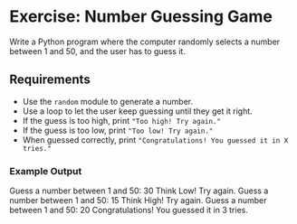 # Exercise: Number Guessing Game #
 
Write a Python program where the computer randomly selects a number between 1 and 50, and the user has to guess it.

## Requirements ##
- Use the `random` module to generate a number.
- Use a loop to let the user keep guessing until they get it right.
- If the guess is too high, print `"Too high! Try again."`
- If the guess is too low, print `"Too low! Try again."`
- When guessed correctly, print `"Congratulations! You guessed it in X tries."`

### Example Output ###
Guess a number between 1 and 50: 30
Think Low! Try again.
Guess a number between 1 and 50: 15
Think High! Try again.
Guess a number between 1 and 50: 20
Congratulations! You guessed it in 3 tries.
